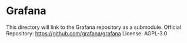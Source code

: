 # Grafana
This directory will link to the Grafana repository as a submodule.
Official Repository: https://github.com/grafana/grafana
License: AGPL-3.0
